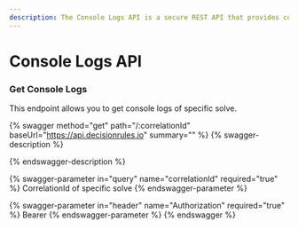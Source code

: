 ```yaml
---
description: The Console Logs API is a secure REST API that provides console logs.
---
```


# Console Logs API

### Get Console Logs

This endpoint allows you to get console logs of specific solve.&#x20;

{% swagger method="get" path="/:correlationId" baseUrl="https://api.decisionrules.io" summary="" %}
{% swagger-description %}

{% endswagger-description %}

{% swagger-parameter in="query" name="correlationId" required="true" %}
CorrelationId of specific solve
{% endswagger-parameter %}

{% swagger-parameter in="header" name="Authorization" required="true" %}
Bearer <Solver API Key>
{% endswagger-parameter %}
{% endswagger %}
